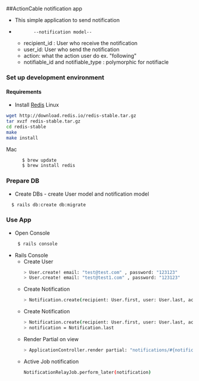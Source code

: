 ##ActionCable notification app
   - This simple application to send notification
   -            --notification model--
       - recipient_id : User who receive the notification
       - user_id: User who send the notification
       - action: what the action user do ex. "following"
       - notifiable_id and notifiable_type : polymorphic for notifiacle

       
### Set up development environment

####  Requirements
  * Install [Redis](https://redis.io/)
    Linux
  ```bash
  wget http://download.redis.io/redis-stable.tar.gz
  tar xvzf redis-stable.tar.gz
  cd redis-stable
  make
  make install
  ```
  Mac
  ```bash
        $ brew update
        $ brew install redis
   ```
### Prepare DB

   * Create DBs
    - create User model and notification model 
    
   ```bash 
     $ rails db:create db:migrate
   ```
### Use App

   * Open Console
       ```bash
        $ rails console
       ```
   * Rails Console 
     - Create User 
        ```bash
        > User.create! email: "test@test.com" , password: "123123"
        > User.create! email: "test@test1.com" , password: "123123"
        ```     
     - Create Notification 
        ```bash
        > Notification.create(recipient: User.first, user: User.last, action: "followed", notifiable: User.first)
     - Create Notification 
        ```bash
        > Notification.create(recipient: User.first, user: User.last, action: "followed", notifiable: User.first)
        > notification = Notification.last

        ```    
      - Render Partial on view 
        ```bash
        > ApplicationController.render partial: "notifications/#{notification.notifiable_type.underscore.pluralize}/#{notification.action}", locals: {notification: notification}, formats:[:html]
        ```
      - Active Job notification
          ```bash
          NotificationRelayJob.perform_later(notification)

          ```
    
    